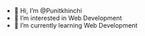 - 👋 Hi, I’m @Punitkhinchi
- 👀 I’m interested in Web Development 
- 🌱 I’m currently learning Web Development

